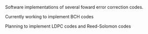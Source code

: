 Software implementations of several foward error correction codes.


Currently working to implement BCH codes


Planning to implement LDPC codes and Reed-Solomon codes